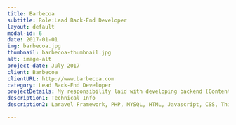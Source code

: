 ```yaml
---
title: Barbecoa
subtitle: Role:Lead Back-End Developer
layout: default
modal-id: 6
date: 2017-01-01
img: barbecoa.jpg
thumbnail: barbecoa-thumbnail.jpg
alt: image-alt
project-date: July 2017
client: Barbecoa
clientURL: http://www.barbecoa.com
category: Lead Back-End Developer
projectDetails: My responsibility laid with developing backend (Content Management System with Laravel). Project itself required multi country/region and language Content Management System from scratch.
description1: Technical Info
description2: Laravel Framework, PHP, MYSQL, HTML, Javascript, CSS, Third Party Libraries(Bootstrap, Datatable JQuery, Form Validation), Git, SSH

---
```

